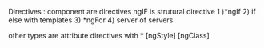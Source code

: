 Directives :
component are directives 
ngIF is strutural directive 
1 )*ngIf
2) if else with templates 
3) *ngFor 
4) server of servers
   
other types are attribute directives with *
[ngStyle]
[ngClass]
